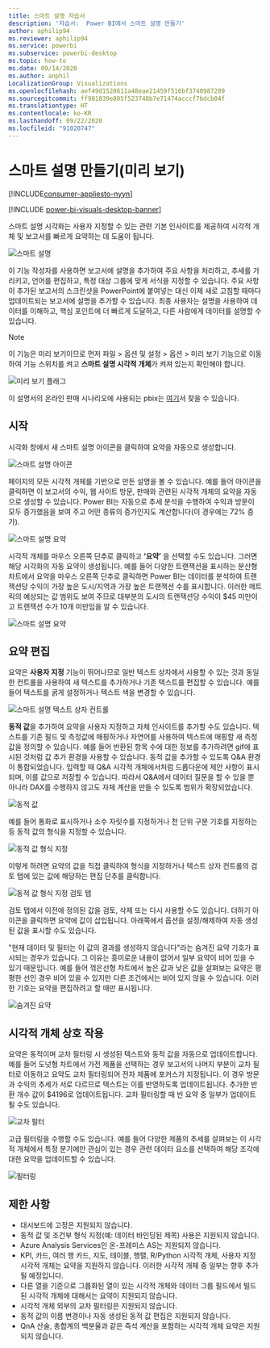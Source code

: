 ```yaml
---
title: 스마트 설명 자습서
description: '자습서:  Power BI에서 스마트 설명 만들기'
author: aphilip94
ms.reviewer: aphilip94
ms.service: powerbi
ms.subservice: powerbi-desktop
ms.topic: how-to
ms.date: 09/14/2020
ms.author: anphil
LocalizationGroup: Visualizations
ms.openlocfilehash: aef49d1528611a48eae21459f516bf3740987289
ms.sourcegitcommit: ff981839e805f523748b7e71474acccf7bdcb04f
ms.translationtype: HT
ms.contentlocale: ko-KR
ms.lasthandoff: 09/22/2020
ms.locfileid: "91020747"
---
```

# <a name="create-smart-narratives-preview"></a>스마트 설명 만들기(미리 보기)

[!INCLUDE[consumer-appliesto-nyyn](../includes/consumer-appliesto-nyyn.md)]    

[!INCLUDE [power-bi-visuals-desktop-banner](../includes/power-bi-visuals-desktop-banner.md)]

스마트 설명 시각화는 사용자 지정할 수 있는 관련 기본 인사이트를 제공하여 시각적 개체 및 보고서를 빠르게 요약하는 데 도움이 됩니다.

![스마트 설명](media/power-bi-visualization-smart-narratives/1.png)

이 기능 작성자를 사용하면 보고서에 설명을 추가하여 주요 사항을 처리하고, 추세를 가리키고, 언어를 편집하고, 특정 대상 그룹에 맞게 서식을 지정할 수 있습니다. 주요 사항이 추가된 보고서의 스크린샷을 PowerPoint에 붙여넣는 대신 이제 새로 고침할 때마다 업데이트되는 보고서에 설명을 추가할 수 있습니다. 최종 사용자는 설명을 사용하여 데이터를 이해하고, 핵심 포인트에 더 빠르게 도달하고, 다른 사람에게 데이터를 설명할 수 있습니다.

>[!NOTE]
> 이 기능은 미리 보기이므로 먼저 파일 > 옵션 및 설정 > 옵션 > 미리 보기 기능으로 이동하여 기능 스위치를 켜고 **스마트 설명 시각적 개체**가 켜져 있는지 확인해야 합니다.

![미리 보기 플래그](media/power-bi-visualization-smart-narratives/2.png)

이 설명서의 온라인 판매 시나리오에 사용되는 pbix는 [여기](https://github.com/microsoft/powerbi-desktop-samples/blob/master/Monthly%20Desktop%20Blog%20Samples/2020/2020SU09%20Blog%20Demo%20-%20September.pbix)서 찾을 수 있습니다.

## <a name="get-started"></a>시작 

시각화 창에서 새 스마트 설명 아이콘을 클릭하여 요약을 자동으로 생성합니다.

![스마트 설명 아이콘](media/power-bi-visualization-smart-narratives/3.png)

 페이지의 모든 시각적 개체를 기반으로 만든 설명을 볼 수 있습니다. 예를 들어 아이콘을 클릭하면 이 보고서의 수익, 웹 사이트 방문, 판매와 관련된 시각적 개체의 요약을 자동으로 생성할 수 있습니다. Power BI는 자동으로 추세 분석을 수행하여 수익과 방문이 모두 증가했음을 보여 주고 어떤 종류의 증가인지도 계산합니다(이 경우에는 72% 증가).
 
 ![스마트 설명 요약](media/power-bi-visualization-smart-narratives/4.gif)
 
 시각적 개체를 마우스 오른쪽 단추로 클릭하고 **‘요약’** 을 선택할 수도 있습니다. 그러면 해당 시각화의 자동 요약이 생성됩니다. 예를 들어 다양한 트랜잭션을 표시하는 분산형 차트에서 요약을 마우스 오른쪽 단추로 클릭하면 Power BI는 데이터를 분석하여 트랜잭션당 수익이 가장 높은 도시/지역과 가장 높은 트랜잭션 수를 표시합니다. 이러한 메트릭의 예상되는 값 범위도 보여 주므로 대부분의 도시의 트랜잭션당 수익이 $45 미만이고 트랜잭션 수가 10개 미만임을 알 수 있습니다.
 
  
 ![스마트 설명 요약](media/power-bi-visualization-smart-narratives/5.gif)
 
 ## <a name="edit-the-summary"></a>요약 편집
 
 요약은 **사용자 지정** 기능이 뛰어나므로 일반 텍스트 상자에서 사용할 수 있는 것과 동일한 컨트롤을 사용하여 새 텍스트를 추가하거나 기존 텍스트를 편집할 수 있습니다. 예를 들어 텍스트를 굵게 설정하거나 텍스트 색을 변경할 수 있습니다.
 
  ![스마트 설명 텍스트 상자 컨트롤](media/power-bi-visualization-smart-narratives/6.png)
  
  **동적 값**을 추가하여 요약을 사용자 지정하고 자체 인사이트를 추가할 수도 있습니다. 텍스트를 기존 필드 및 측정값에 매핑하거나 자연어를 사용하여 텍스트에 매핑할 새 측정값을 정의할 수 있습니다. 예를 들어 반환된 항목 수에 대한 정보를 추가하려면 gif에 표시된 것처럼 값 추가 환경을 사용할 수 있습니다. 동적 값을 추가할 수 있도록 Q&A 환경이 통합되었습니다. 입력할 때 Q&A 시각적 개체에서처럼 드롭다운에 제안 사항이 표시되며, 이를 값으로 저장할 수 있습니다.  따라서 Q&A에서 데이터 질문을 할 수 있을 뿐 아니라 DAX를 수행하지 않고도 자체 계산을 만들 수 있도록 범위가 확장되었습니다. 
  
   ![동적 값](media/power-bi-visualization-smart-narratives/7.gif)
  
  예를 들어 통화로 표시하거나 소수 자릿수를 지정하거나 천 단위 구분 기호를 지정하는 등 동적 값의 형식을 지정할 수 있습니다. 
   
   ![동적 값 형식 지정](media/power-bi-visualization-smart-narratives/8.gif)
   
   이렇게 하려면 요약의 값을 직접 클릭하여 형식을 지정하거나 텍스트 상자 컨트롤의 검토 탭에 있는 값에 해당하는 편집 단추를 클릭합니다. 
   
   ![동적 값 형식 지정 검토 탭](media/power-bi-visualization-smart-narratives/9.png)
   
   검토 탭에서 이전에 정의된 값을 검토, 삭제 또는 다시 사용할 수도 있습니다.  더하기 아이콘을 클릭하면 요약에 값이 삽입됩니다. 아래쪽에서 옵션을 설정/해제하여 자동 생성된 값을 표시할 수도 있습니다.

"현재 데이터 및 필터는 이 값의 결과를 생성하지 않습니다"라는 숨겨진 요약 기호가 표시되는 경우가 있습니다. 그 이유는 흥미로운 내용이 없어서 일부 요약이 비어 있을 수 있기 때문입니다. 예를 들어 꺾은선형 차트에서 높은 값과 낮은 값을 살펴보는 요약은 평평한 선인 경우 비어 있을 수 있지만 다른 조건에서는 비어 있지 않을 수 있습니다. 이러한 기호는 요약을 편집하려고 할 때만 표시됩니다.


   ![숨겨진 요약](media/power-bi-visualization-smart-narratives/10.png)
   
   ## <a name="visual-interactions"></a>시각적 개체 상호 작용
   요약은 동적이며 교차 필터링 시 생성된 텍스트와 동적 값을 자동으로 업데이트합니다. 예를 들어 도넛형 차트에서 가전 제품을 선택하는 경우 보고서의 나머지 부분이 교차 필터로 이동하고 요약도 교차 필터링되어 전자 제품에 포커스가 지정됩니다.  이 경우 방문과 수익의 추세가 서로 다르므로 텍스트는 이를 반영하도록 업데이트됩니다. 추가한 반환 개수 값이 $4196로 업데이트됩니다. 교차 필터링할 때 빈 요약 중 일부가 업데이트될 수도 있습니다.
   
   ![교차 필터](media/power-bi-visualization-smart-narratives/11.gif)
   
   고급 필터링을 수행할 수도 있습니다. 예를 들어 다양한 제품의 추세를 살펴보는 이 시각적 개체에서 특정 분기에만 관심이 있는 경우 관련 데이터 요소를 선택하여 해당 조각에 대한 요약을 업데이트할 수 있습니다.
   
   ![필터링 ](media/power-bi-visualization-smart-narratives/12.gif)
   
   ## <a name="limitations"></a>제한 사항
   - 대시보드에 고정은 지원되지 않습니다.
   - 동적 값 및 조건부 형식 지정(예: 데이터 바인딩된 제목) 사용은 지원되지 않습니다.
   - Azure Analysis Services인 온-프레미스 AS는 지원되지 않습니다.
   - KPI, 카드, 여러 행 카드, 지도, 테이블, 행렬, R/Python 시각적 개체, 사용자 지정 시각적 개체는 요약을 지원하지 않습니다. 이러한 시각적 개체 중 일부는 향후 추가될 예정입니다.
   - 다른 열을 기준으로 그룹화된 열이 있는 시각적 개체와 데이터 그룹 필드에서 빌드된 시각적 개체에 대해서는 요약이 지원되지 않습니다. 
   - 시각적 개체 외부의 교차 필터링은 지원되지 않습니다.
   - 동적 값의 이름 변경이나 자동 생성된 동적 값 편집은 지원되지 않습니다.
   - QnA 산술, 총합계의 백분율과 같은 즉석 계산을 포함하는 시각적 개체 요약은 지원되지 않습니다.
   


